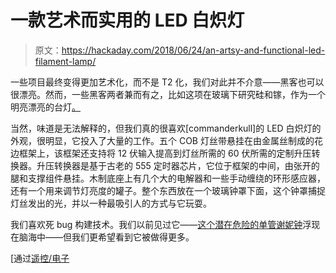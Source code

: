 # 一款艺术而实用的 LED 白炽灯

> 原文：<https://hackaday.com/2018/06/24/an-artsy-and-functional-led-filament-lamp/>

一些项目最终变得更加艺术化，而不是 T2 化，我们对此并不介意——黑客也可以很漂亮。然而，一些黑客两者兼而有之，比如这项在玻璃下研究硅和镓，作为一个明亮漂亮的台灯[。](https://imgur.com/a/gutgh3M)

当然，味道是无法解释的，但我们真的很喜欢[commanderkull]的 LED 白炽灯的外观，很明显，它投入了大量的工作。五个 COB 灯丝带悬挂在由金属丝制成的花边框架上，该框架还支持将 12 伏输入提高到灯丝所需的 60 伏所需的定制升压转换器。升压转换器是基于古老的 555 定时器芯片，它位于框架的中间，由张开的腿和支撑组件悬挂。木制底座上有几个大的电解器和一些手动缠绕的环形感应器，还有一个用来调节灯亮度的罐子。整个东西放在一个玻璃钟罩下面，这个钟罩捕捉灯丝发出的光，并以一种最吸引人的方式与它玩耍。

我们喜欢死 bug 构建技术。我们以前见过它——[这个潜在危险的单管谢妮钟](https://hackaday.com/2017/01/17/sculptural-nixie-clock-has-shockingly-exposed-design/)浮现在脑海中——但我们更希望看到它被做得更多。

[通过[遥控/电子](https://www.reddit.com/r/electronics/comments/8sgy83/i_made_an_led_filament_lamp_with_a_555_timer/)